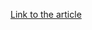 [Link to the article](https://www.akamai.com/blog/security/tax-season-criminals-play-the-numbers-game-too)

